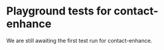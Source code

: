 # Playground tests for contact-enhance
We are still awaiting the first test run for contact-enhance.
